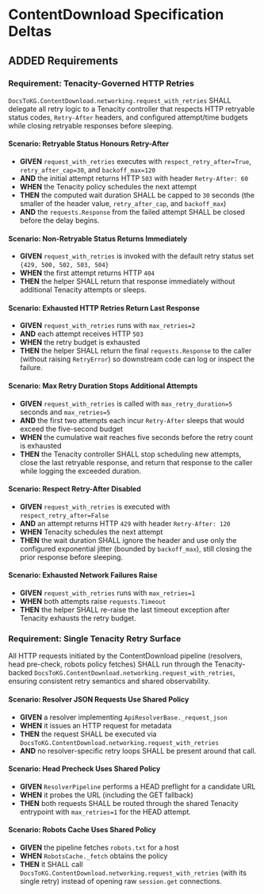 # ContentDownload Specification Deltas

## ADDED Requirements

### Requirement: Tenacity-Governed HTTP Retries
`DocsToKG.ContentDownload.networking.request_with_retries` SHALL delegate all retry logic to a Tenacity controller that respects HTTP retryable status codes, `Retry-After` headers, and configured attempt/time budgets while closing retryable responses before sleeping.

#### Scenario: Retryable Status Honours Retry-After
- **GIVEN** `request_with_retries` executes with `respect_retry_after=True`, `retry_after_cap=30`, and `backoff_max=120`
- **AND** the initial attempt returns HTTP `503` with header `Retry-After: 60`
- **WHEN** the Tenacity policy schedules the next attempt
- **THEN** the computed wait duration SHALL be capped to `30` seconds (the smaller of the header value, `retry_after_cap`, and `backoff_max`)
- **AND** the `requests.Response` from the failed attempt SHALL be closed before the delay begins.

#### Scenario: Non-Retryable Status Returns Immediately
- **GIVEN** `request_with_retries` is invoked with the default retry status set `{429, 500, 502, 503, 504}`
- **WHEN** the first attempt returns HTTP `404`
- **THEN** the helper SHALL return that response immediately without additional Tenacity attempts or sleeps.

#### Scenario: Exhausted HTTP Retries Return Last Response
- **GIVEN** `request_with_retries` runs with `max_retries=2`
- **AND** each attempt receives HTTP `503`
- **WHEN** the retry budget is exhausted
- **THEN** the helper SHALL return the final `requests.Response` to the caller (without raising `RetryError`) so downstream code can log or inspect the failure.

#### Scenario: Max Retry Duration Stops Additional Attempts
- **GIVEN** `request_with_retries` is called with `max_retry_duration=5` seconds and `max_retries=5`
- **AND** the first two attempts each incur `Retry-After` sleeps that would exceed the five-second budget
- **WHEN** the cumulative wait reaches five seconds before the retry count is exhausted
- **THEN** the Tenacity controller SHALL stop scheduling new attempts, close the last retryable response, and return that response to the caller while logging the exceeded duration.

#### Scenario: Respect Retry-After Disabled
- **GIVEN** `request_with_retries` is executed with `respect_retry_after=False`
- **AND** an attempt returns HTTP `429` with header `Retry-After: 120`
- **WHEN** Tenacity schedules the next attempt
- **THEN** the wait duration SHALL ignore the header and use only the configured exponential jitter (bounded by `backoff_max`), still closing the prior response before sleeping.

#### Scenario: Exhausted Network Failures Raise
- **GIVEN** `request_with_retries` runs with `max_retries=1`
- **WHEN** both attempts raise `requests.Timeout`
- **THEN** the helper SHALL re-raise the last timeout exception after Tenacity exhausts the retry budget.

### Requirement: Single Tenacity Retry Surface
All HTTP requests initiated by the ContentDownload pipeline (resolvers, head pre-check, robots policy fetches) SHALL run through the Tenacity-backed `DocsToKG.ContentDownload.networking.request_with_retries`, ensuring consistent retry semantics and shared observability.

#### Scenario: Resolver JSON Requests Use Shared Policy
- **GIVEN** a resolver implementing `ApiResolverBase._request_json`
- **WHEN** it issues an HTTP request for metadata
- **THEN** the request SHALL be executed via `DocsToKG.ContentDownload.networking.request_with_retries`
- **AND** no resolver-specific retry loops SHALL be present around that call.

#### Scenario: Head Precheck Uses Shared Policy
- **GIVEN** `ResolverPipeline` performs a HEAD preflight for a candidate URL
- **WHEN** it probes the URL (including the GET fallback)
- **THEN** both requests SHALL be routed through the shared Tenacity entrypoint with `max_retries=1` for the HEAD attempt.

#### Scenario: Robots Cache Uses Shared Policy
- **GIVEN** the pipeline fetches `robots.txt` for a host
- **WHEN** `RobotsCache._fetch` obtains the policy
- **THEN** it SHALL call `DocsToKG.ContentDownload.networking.request_with_retries` (with its single retry) instead of opening raw `session.get` connections.
